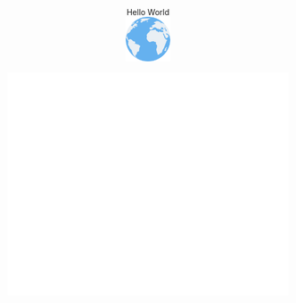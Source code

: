 <div align="center">
    <div class="flex">
        <div>Hello World</div>
        <img src="./assets/images/globe.png" style="width: 5rem"/>
    </div>
	<br>
	<a href="https://github.com/lamltf/lamltf/blob/main/assets/svg/header.svg">
		<img src="./assets/svg/header.svg" width="800" height="400" alt="Click to see the source">
	</a>
	<br>
</div>
